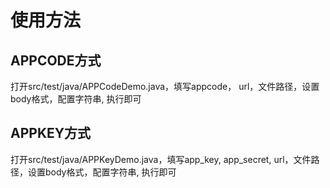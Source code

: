 # 使用方法

## APPCODE方式
打开src/test/java/APPCodeDemo.java，填写appcode， url，文件路径，设置body格式，配置字符串, 执行即可

## APPKEY方式
打开src/test/java/APPKeyDemo.java，填写app_key, app_secret, url，文件路径，设置body格式，配置字符串, 执行即可
